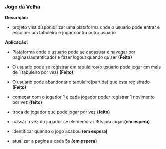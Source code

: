 ### Jogo da Velha

**Descrição:**
+ projeto visa disponibilizar uma plataforma onde o usuario pode entrar e escolher um tabuleiro e jogar contra outro usuario

**Aplicação:**

+ Plataforma onde o usuario pode se cadastrar e navegar por paginas(autenticado) e fazer logout quando quiser **(Feito)**
+ O usuario pode se registrar em tabuleiros(o usuario pode jogar em mais de 1 tabuleiro por vez) **(Feito)**
+ O usuario pode abandonar o tabuleiro(partida) que esta registrado **(Feito)**
+  começar com o jogador 1 e cada jogador poder registrar 1 novimento por vez **(feito)**
+  troca de jogador que pode jogar por vez **(feito)**




+  passar a vez do jogador se ele demorar 30s pra jogar **(em espera)**
+  identificar quando o jogo acabou **(em espera)**
+  atualizar a pagina a cada 5s **(em espera)**
